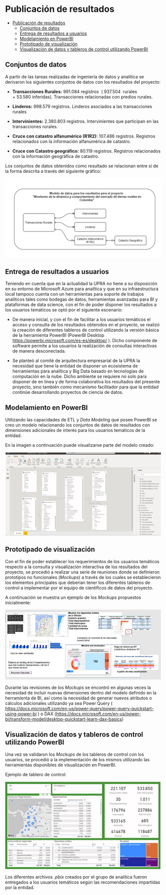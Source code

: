 # Publicación de resultados

- [Publicación de resultados](#publicación-de-resultados)
  - [Conjuntos de datos](#conjuntos-de-datos)
  - [Entrega de resultados a usuarios](#entrega-de-resultados-a-usuarios)
  - [Modelamiento en PowerBI](#modelamiento-en-powerbi)
  - [Prototipado de visualización](#prototipado-de-visualización)
  - [Visualización de datos y tableros de control utilizando PowerBI](#visualización-de-datos-y-tableros-de-control-utilizando-powerbi)

## Conjuntos de datos 

A partir de las tareas realizadas de ingeniería de datos y analítica se derivaron los siguientes conjuntos de datos con los resultados del proyecto: 

* **Transacciones Rurales:** 991.084 registros  ( 937.504  rurales + 53.580 inferidas).  Transacciones relacionadas con predios rurales.
  
* **Linderos:** 998.579 registros. Linderos asociados a las transacciones rurales

* **Intervinientes:** 2.380.803 registros.  Intervinientes que participan en las transacciones rurales. 

* **Cruce con catastro alfanumérico (R1R2):** 107.486 registros.  Registros relacionados con la información alfanumérica de catastro.

* **Cruce con Catastro geográfico:** 80.119 registros. Registros relacionados con la información geográfica de catastro.


Los conjuntos de datos obtenidos como resultado  se relacionan entre sí de la forma descrita a través del siguiente gráfico:

![SNUIRA](modelo.jpg "SNUIRA")


## Entrega de resultados a usuarios

Teniendo en cuenta que en la actualidad la UPRA no tiene a su disposición en su entorno   de Microsoft Azure para analítica y que en su infraestructura local tampoco cuenta con un   herramientas para soporte de trabajos  analíticos tales como bodegas de datos, herramientas avanzadas para BI y   plataformas de data science, con el fin de poder disponer los resultados a los usuarios temáticos se optó por el siguiente escenario:

* De manera inicial, y con el fin de facilitar  a los usuarios temáticos el acceso y consulta de los resultados obtenidos en el proyecto,  se  realizó la creación de diferentes tableros de control utilizando la versión básica de la herramienta PowerBI (PowerBI Desktop https://powerbi.microsoft.com/es-es/desktop/ ).  Dicho componente de software permite a los usuarios la realización de consultas interactivas de manera desconectada.


* Se planteó al comité de arquitectura empresarial de la UPRA la necesidad que tiene la entidad de disponer un ecosistema de herramientas para analítica y Big Data basado en tecnologías de computación en la nube.  Dicho ambiente se requiere no solo para  disponer de en línea y de forma colaborativa  los resultados del presente proyecto,  sino también como mecanismo facilitador para que la entidad continúe  desarrollando proyectos de ciencia de datos.

## Modelamiento en PowerBI

Utilizando las capacidades de ETL y _Data Modeling_ que posee PowerBI se creo un modelo relacionando los conjuntos de datos de resultados con dimensiones adicionales de interés para los usuarios temáticos de la entidad.

En la imagen a continuación puede visualizarse parte del modelo creado:

![SNUIRA](pbi1.jpg "SNUIRA")


## Prototipado de visualización 

Con el fin de poder establecer los requerimientos de los usuarios temáticos respecto a la consulta y visualización interactiva de los resultados del proyecto, se procedió a realizar una serie de reuniones donde se definieron prototipos no funcionales (_Mockups_) a través de los cuales se establecieron los elementos principales que deberían tener los diferentes tableros de control a implementar por el equipo de científicos de datos del proyecto.


A continuación se muestra un ejemplo de los _Mockups_ propuestos inicialmente:

![SNUIRA](prototipado.jpg "SNUIRA")

Durante las revisiones de los _Mockups_ se encontró en algunas veces la necesidad de incluir nuevas dimensiones dentro del modelo definido en la herramienta de BI, así como la necesidad de generar nuevos  atributos o cálculos adicionales utilizando ya sea Power Query ( https://docs.microsoft.com/en-us/power-query/power-query-quickstart-using-power-bi ) o DAX  (https://docs.microsoft.com/en-us/power-bi/transform-model/desktop-quickstart-learn-dax-basics) 


## Visualización de datos y tableros de control utilizando PowerBI

Una vez se validaron los _Mockups_ de los tableros de control con los usuarios, se procedió a la implementación  de los mismos utilizando las herramientas disponibles de visualización en PowerBI.

Ejemplo de tablero de control:

![SNUIRA](pbi2.jpg "SNUIRA")

Los diferentes archivos _.pbix_ creados por el grupo de analítica fueron entregados a los usuarios temáticos según las recomendaciones impartidas por la entidad.